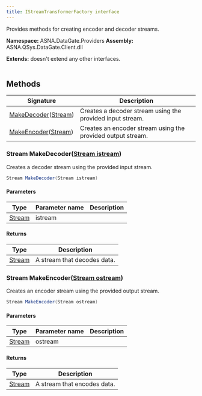 ```yaml
---
title: IStreamTransformerFactory interface
---
```


Provides methods for creating encoder and decoder streams.

**Namespace:** ASNA.DataGate.Providers
**Assembly:** ASNA.QSys.DataGate.Client.dll

**Extends:** doesn't extend any other interfaces.
<br>
<br>

## Methods

| Signature | Description |
| --- | --- |
| [MakeDecoder](#makedecoderstream)([Stream](https://learn.microsoft.com/en-us/dotnet/api/system.io.stream?view=net-8.0)) | Creates a decoder stream using the provided input stream.
| [MakeEncoder](#makeencoderstream)([Stream](https://learn.microsoft.com/en-us/dotnet/api/system.io.stream?view=net-8.0)) | Creates an encoder stream using the provided output stream.

### Stream MakeDecoder([Stream istream](https://learn.microsoft.com/en-us/dotnet/api/system.io.stream?view=net-8.0))

Creates a decoder stream using the provided input stream.

```cs
Stream MakeDecoder(Stream istream)
```

#### Parameters

| Type | Parameter name | Description
| --- | --- | ---
| [Stream](https://learn.microsoft.com/en-us/dotnet/api/system.io.stream?view=net-8.0) | istream | 

#### Returns

| Type | Description
| --- | ---
| [Stream](https://learn.microsoft.com/en-us/dotnet/api/system.io.stream?view=net-8.0) | A stream that decodes data.

### Stream MakeEncoder([Stream ostream](https://learn.microsoft.com/en-us/dotnet/api/system.io.stream?view=net-8.0))

Creates an encoder stream using the provided output stream.

```cs
Stream MakeEncoder(Stream ostream)
```

#### Parameters

| Type | Parameter name | Description
| --- | --- | ---
| [Stream](https://learn.microsoft.com/en-us/dotnet/api/system.io.stream?view=net-8.0) | ostream | 

#### Returns

| Type | Description
| --- | ---
| [Stream](https://learn.microsoft.com/en-us/dotnet/api/system.io.stream?view=net-8.0) | A stream that encodes data.
